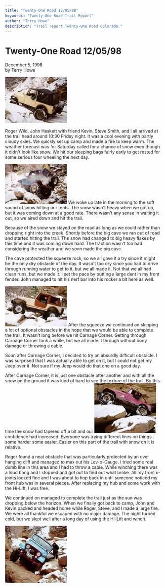 ```yaml
---
title: "Twenty-One Road 12/05/98"
keywords: "Twenty-One Road Trail Report"
author: "Terry Howe"
description: "Trail report Twenty-One Road Colorado."
---
```

# Twenty-One Road 12/05/98

December 5, 1998  
by Terry Howe  

[![Steve trying to avoid body damage](../../img/terry/trail/tr981202_.jpg)](../../img/terry/trail/tr981202.jpg)   

Roger Wild, John Heskett with friend Kevin, Steve Smith, and I all arrived at the trail head around 10:30 Friday night. It was a cool evening with partly cloudy skies. We quickly set up camp and made a fire to keep warm. The weather forecast was for Saturday called for a chance of snow even though it didn't look like snow. We hit our sleeping bags fairly early to get rested for some serious four wheeling the next day.

[![Roger on Carnage Corner](../../img/terry/trail/tr981204_.jpg)](../../img/terry/trail/tr981204.jpg) We woke up late in the morning to the soft sound of snow hitting our tents. The snow wasn't heavy when we got up, but it was coming down at a good rate. There wasn't any sense in waiting it out, so we aired down and hit the trail.

Because of the snow we stayed on the road as long as we could rather than dropping right into the creek. Shortly before the big cave we ran out of road and started hitting the trail. The snow had changed to big heavy flakes by this time and it was coming down hard. The traction wasn't too bad considering the weather and we soon made the big cave.

The cave protected the squeeze rock, so we all gave it a try since it might be the only dry obstacle of the day. It wasn't too dry since you had to drive through running water to get to it, but we all made it. Not that we all had clean runs, but we made it. I set the pace by putting a large dent in my front fender. John managed to hit his nerf bar into his rocker a bit here as well.

[![John on Carnage Corner](../../img/terry/trail/tr981205_.jpg)](../../img/terry/trail/tr981205.jpg) After the squeeze we continued on skipping a lot of optional obstacles in the hope that we would be able to complete the trail. It wasn't long before we hit Carnage Corner. Getting through Carnage Corner took a while, but we all made it through without body damage or throwing a cable.

Soon after Carnage Corner, I decided to try an absurdly difficult obstacle. I was surprised that I was actually able to get on it, but I could not get my Jeep over it. Not sure if my Jeep would do that one on a good day.

After Carnage Corner, it is just one obstacle after another and with all the snow on the ground it was kind of hard to see the texture of the trail. By this time the snow had tapered off a bit and our [![Terry on an optional rock](../../img/terry/trail/tr981201_.jpg)](../../img/terry/trail/tr981201.jpg) confidence had increased. Everyone was trying different lines on things some harder some easier. Easier on this part of the trail with snow on it is relative.

Roger found a neat obstacle that was particularly protected by an over hanging cliff and managed to max out his Lev-o-Gauge. I tried some real dumb line in this area and I had to throw a cable. While winching there was a loud bang and I stopped and got out to find out what broke. All my front u-joints looked fine and I was about to hop back in until someone noticed my front hub was in several pieces. After replacing my hub and some work with the Hi-Lift, I was free.

We continued on managed to complete the trail just as the sun was dropping below the horizon. When we finally got back to camp, John and Kevin packed and headed home while Roger, Steve, and I made a large fire. We were all thankful we escaped with no major damage. The night turned cold, but we slept well after a long day of using the Hi-Lift and winch.

[![Roger and 45 degrees plus](../../img/terry/trail/tr981203_.jpg)](../../img/terry/trail/tr981203.jpg)